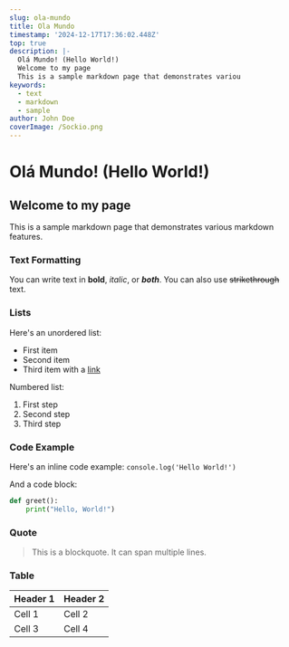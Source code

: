 ```yaml
---
slug: ola-mundo
title: Ola Mundo
timestamp: '2024-12-17T17:36:02.448Z'
top: true
description: |-
  Olá Mundo! (Hello World!)
  Welcome to my page
  This is a sample markdown page that demonstrates variou
keywords:
  - text
  - markdown
  - sample
author: John Doe
coverImage: /Sockio.png
---
```


# Olá Mundo! (Hello World!)

## Welcome to my page

This is a sample markdown page that demonstrates various markdown features.

### Text Formatting

You can write text in **bold**, _italic_, or **_both_**. You can also use ~~strikethrough~~ text.

### Lists

Here's an unordered list:

- First item
- Second item
- Third item with a [link](https://example.com)

Numbered list:

1. First step
2. Second step
3. Third step

### Code Example

Here's an inline code example: `console.log('Hello World!')`

And a code block:

```python
def greet():
    print("Hello, World!")
```

### Quote

> This is a blockquote.
> It can span multiple lines.

### Table

| Header 1 | Header 2 |
| -------- | -------- |
| Cell 1   | Cell 2   |
| Cell 3   | Cell 4   |
